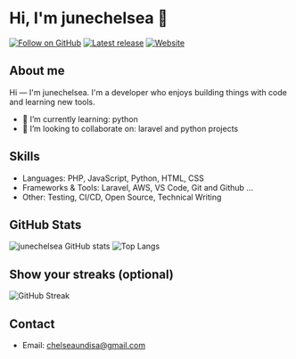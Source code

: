 # Hi, I'm junechelsea 👋

[![Follow on GitHub](https://img.shields.io/github/followers/junechelsea?label=Follow&style=social)](https://github.com/junechelsea)
[![Latest release](https://img.shields.io/github/v/release/junechelsea?label=Latest%20release&style=flat)](https://github.com/junechelsea?tab=repositories)
[![Website](https://img.shields.io/website?url=https%3A%2F%2Fyour-website.example)](https://your-website.example)

## About me
Hi — I'm junechelsea. I'm a developer who enjoys building things with code and learning new tools.

- 🌱 I’m currently learning: python
- 👯 I’m looking to collaborate on: laravel and python projects

## Skills
- Languages: PHP, JavaScript, Python, HTML, CSS
- Frameworks & Tools: Laravel, AWS, VS Code, Git and Github ...
- Other: Testing, CI/CD, Open Source, Technical Writing

## GitHub Stats
![junechelsea GitHub stats](https://github-readme-stats.vercel.app/api?username=junechelsea&show_icons=true&theme=tokyonight)
![Top Langs](https://github-readme-stats.vercel.app/api/top-langs/?username=junechelsea&layout=compact&theme=tokyonight)

## Show your streaks (optional)
![GitHub Streak](https://github-readme-streak-stats.herokuapp.com?user=junechelsea&theme=tokyonight)

## Contact
- Email: chelseaundisa@gmail.com




